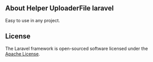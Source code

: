 
## About Helper UploaderFile laravel

Easy to use in any project.

## License

The Laravel framework is open-sourced software licensed under the [Apache License](https://opensource.org/licenses/Apache-2.0).
